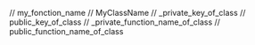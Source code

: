// my_fonction_name
// MyClassName
// _private_key_of_class
// public_key_of_class
// _private_function_name_of_class
// public_function_name_of_class


